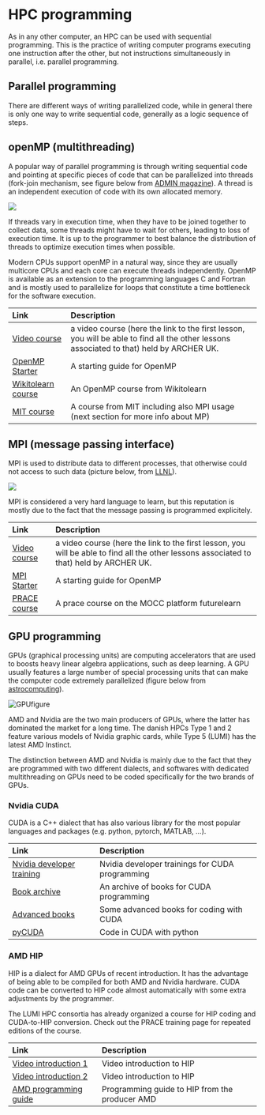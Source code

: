 # HPC programming

As in any other computer, an HPC can be used with sequential programming. This is the practice of writing computer programs executing one instruction after the other, but not instructions simultaneously in parallel, i.e. parallel programming.

## Parallel programming

There are different ways of writing parallelized code, while in general there is only one way to write sequential code, generally as a logic sequence of steps.

## openMP (multithreading)

A popular way of parallel programming is through writing sequential code and pointing at specific pieces of code that can be parallelized into threads (fork-join mechanism, see figure below from [ADMIN magazine](https://www.google.com/url?sa=i&url=https%3A%2F%2Fwww.admin-magazine.com%2Flayout%2Fset%2Fprint%2FHPC%2FArticles%2FPymp-OpenMP-like-Python-Programming&psig=AOvVaw0pip0YjijD2uTtvKsEmpxy&ust=1614076196593000&source=images&cd=vfe&ved=0CAMQjB1qFwoTCJiNxcSk_e4CFQAAAAAdAAAAABAN)). A thread is an independent execution of code with its own allocated memory.

![](https://www.admin-magazine.com/var/ezflow_site/storage/images/media/images/pymp_01/172579-1-eng-US/Pymp_01_reference.png)

If threads vary in execution time, when they have to be joined together to collect data, some threads might have to wait for others, leading to loss of execution time. It is up to the programmer to best balance the distribution of threads to optimize execution times when possible.

Modern CPUs support openMP in a natural way, since they are usually multicore CPUs and each core can execute threads independently. OpenMP is available as an extension to the programming languages C and Fortran and is mostly used to parallelize for loops that constitute a time bottleneck for the software execution.

| Link      | Description                          |
| :---------- | :----------------------------------- |
| [Video course](https://www.youtube.com/watch?v=2GwZKJ4QpME)       | a video course (here the link to the first lesson, you will be able to find all the other lessons associated to that) held by  ARCHER UK. |
| [OpenMP Starter](https://chryswoods.com/beginning_openmp/)      | A starting guide for OpenMP |
| [Wikitolearn course](https://en.wikitolearn.org/Course:Parallel_programming_with_OpenMP_and_MPI)      | An OpenMP course from Wikitolearn |
| [MIT course](https://ocw.mit.edu/courses/earth-atmospheric-and-planetary-sciences/12-950-parallel-programming-for-multicore-machines-using-openmp-and-mpi-january-iap-2010/)      | A course from MIT including also MPI usage (next section for more info about MP) |

## MPI (message passing interface)

MPI is used to distribute data to different processes, that otherwise could not access to such data (picture below, from [LLNL](https://computing.llnl.gov/tutorials/mpi/)). 

![](https://computing.llnl.gov/tutorials/mpi/images/distributed_mem.gif)

MPI is considered a very hard language to learn, but this reputation is mostly due to the fact that the message passing is programmed explicitely.

| Link      | Description                          |
| :---------- | :----------------------------------- |
| [Video course](https://www.youtube.com/watch?v=R5rIoAkEJBE)       | a video course (here the link to the first lesson, you will be able to find all the other lessons associated to that) held by  ARCHER UK. |
| [MPI Starter](https://chryswoods.com/beginning_mpi/)      | A starting guide for OpenMP |
| [PRACE course](https://www.futurelearn.com/info/courses/python-in-hpc/0/steps/65139)      | A prace course on the MOCC platform futurelearn |

## GPU programming

GPUs (graphical processing units) are computing accelerators that are used to boosts heavy linear algebra applications, such as deep learning. A GPU usually features a large number of special processing units that can make the computer code extremely parallelized (figure below from [astrocomputing](http://www.astrocompute.wordpress.com)).

![GPUfigure](https://astrocompute.files.wordpress.com/2011/03/gpu-computing-feature.jpg)

AMD and Nvidia are the two main producers of GPUs, where the latter has dominated the market for a long time. The danish HPCs Type 1 and 2 feature various models of Nvidia graphic cards, while Type 5 (LUMI) has the latest AMD Instinct.

The distinction between AMD and Nvidia is mainly due to the fact that they are programmed with two different dialects, and softwares with dedicated multithreading on GPUs need to be coded specifically for the two brands of GPUs.

### Nvidia CUDA

CUDA is a C++ dialect that has also various library for the most popular languages and packages (e.g. python, pytorch, MATLAB, ...).

| Link      | Description                          |
| :---------- | :----------------------------------- |
| [Nvidia developer training](https://developer.nvidia.com/cuda-education-training)       | Nvidia developer trainings for CUDA programming |
| [Book archive](https://developer.nvidia.com/cuda-books-archive)      | An archive of books for CUDA programming |
| [Advanced books](https://bookauthority.org/books/new-cuda-books)      | Some advanced books for coding with CUDA |
| [pyCUDA](https://developer.nvidia.com/how-to-cuda-python)      | Code in CUDA with python |

### AMD HIP

HIP is a dialect for AMD GPUs of recent introduction. It has the advantage of being able to be compiled for both AMD and Nvidia hardware. CUDA code can be converted to HIP code almost automatically with some extra adjustments by the programmer.

The LUMI HPC consortia has already organized a course for HIP coding and CUDA-to-HIP conversion. Check out the PRACE training page for repeated editions of the course.

| Link      | Description                          |
| :---------- | :----------------------------------- |
| [Video introduction 1](https://www.youtube.com/watch?v=3ZXbRJVvgJs)       | Video introduction to HIP |
| [Video introduction 2](https://www.youtube.com/watch?v=57FwfePRd-Y)      | Video introduction to HIP |
| [AMD programming guide](https://rocmdocs.amd.com/en/latest/Programming_Guides/Programming-Guides.html)      | Programming guide to HIP from the producer AMD |